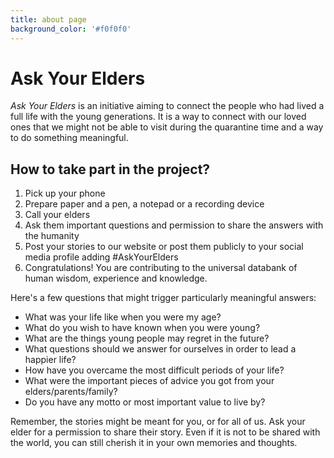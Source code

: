 ```yaml
---
title: about page
background_color: '#f0f0f0'
---
```

# Ask Your Elders 

_Ask Your Elders_ is an initiative aiming to connect the people who had lived a full life with the young generations. It is a way to connect with our loved ones that we might not be able to visit during the quarantine time and a way to do something meaningful. 

## How to take part in the project?

1. Pick up your phone
2. Prepare paper and a pen, a notepad or a recording device
3. Call your elders
4. Ask them important questions and permission to share the answers with the humanity
5. Post your stories to our website or post them publicly to your social media profile adding #AskYourElders 
6. Congratulations! You are contributing to the universal databank of human wisdom, experience and knowledge.

Here's a few questions that might trigger particularly meaningful answers:

* What was your life like when you were my age?
* What do you wish to have known when you were young?
* What are the things young people may regret in the future?
* What questions should we answer for ourselves in order to lead a happier life?
* How have you overcame the most difficult periods of your life?
* What were the important pieces of advice you got from your elders/parents/family?
* Do you have any motto or most important value to live by?

Remember, the stories might be meant for you, or for all of us. Ask your elder for a permission to share their story. Even if it is not to be shared with the world, you can still cherish it in your own memories and thoughts.
